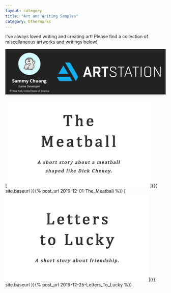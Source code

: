 ```yaml
---
layout: category
title: "Art and Writing Samples"
category: OtherWorks
---
```


I've always loved writing and creating art! Please find a collection of miscellaneous artworks and writings below!

[![ArtStation](/assets/artwork/OtherWorks/Art/ArtStation_CoverImage.png)](https://www.artstation.com/penguincoco)

[![The Meatball](/assets/artwork/OtherWorks/Writings/TheMeatball_CoverImage.png)]({{ site.baseurl }}{% post_url 2019-12-01-The_Meatball %})
[![Letters to Lucky](/assets/artwork/OtherWorks/Writings/LettersToLucky_CoverImage.png)]({{ site.baseurl }}{% post_url 2019-12-25-Letters_To_Lucky %})
